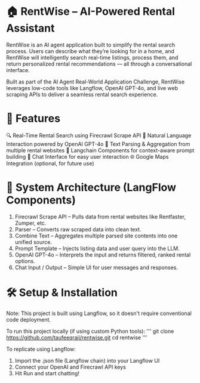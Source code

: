 # 🏠 RentWise – AI-Powered Rental Assistant
RentWise is an AI agent application built to simplify the rental search process. Users can describe what they’re looking for in a home, and RentWise will intelligently search real-time listings, process them, and return personalized rental recommendations — all through a conversational interface.

Built as part of the AI Agent Real-World Application Challenge, RentWise leverages low-code tools like Langflow, OpenAI GPT-4o, and live web scraping APIs to deliver a seamless rental search experience.

# 🚀 Features
🔍 Real-Time Rental Search using Firecrawl Scrape API
🧠 Natural Language Interaction powered by OpenAI GPT-4o
📝 Text Parsing & Aggregation from multiple rental websites
🧩 Langchain Components for context-aware prompt building
💬 Chat Interface for easy user interaction
🌐 Google Maps Integration (optional, for future use)

# 🧱 System Architecture (LangFlow Components)
1. Firecrawl Scrape API – Pulls data from rental websites like Rentfaster, Zumper, etc.
2. Parser – Converts raw scraped data into clean text.
3. Combine Text – Aggregates multiple parsed site contents into one unified source.
4. Prompt Template – Injects listing data and user query into the LLM.
5. OpenAI GPT-4o – Interprets the input and returns filtered, ranked rental options.
6. Chat Input / Output – Simple UI for user messages and responses.

# 🛠️ Setup & Installation
Note: This project is built using Langflow, so it doesn't require conventional code deployment.

To run this project locally (if using custom Python tools):
'''
git clone https://github.com/taufeeqraji/rentwise.git
cd rentwise
'''

To replicate using Langflow:

1. Import the .json file (Langflow chain) into your Langflow UI
2. Connect your OpenAI and Firecrawl API keys
3. Hit Run and start chatting!

